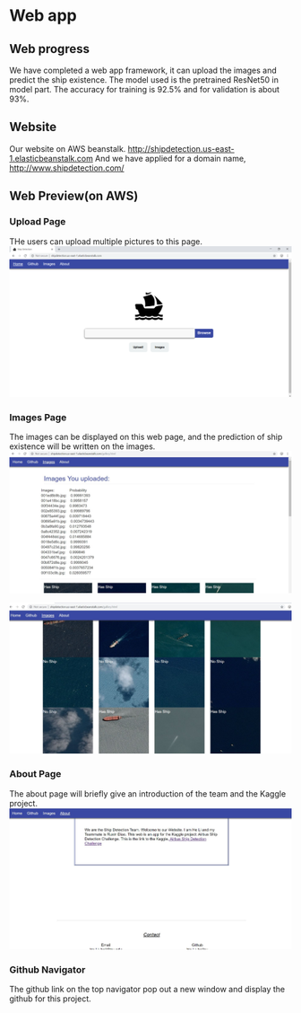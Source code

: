 # Web app

## Web progress
We have completed a web app framework, it can upload the images and predict the ship existence. The model used is the pretrained ResNet50 in model part. The accuracy for training is 92.5% and for validation is about 93%.



## Website 
Our website on AWS beanstalk.
http://shipdetection.us-east-1.elasticbeanstalk.com
And we have applied for a domain name, http://www.shipdetection.com/

## Web Preview(on AWS)
### Upload Page
THe users can upload multiple pictures to this page.
![alt text](https://github.com/helibu/Airbus-ship-detection/blob/master/web%20app/images/1.png?raw=true)

### Images Page
The images can be displayed on this web page, and the prediction of ship existence will be written on the images.
![alt text](https://github.com/helibu/Airbus-ship-detection/blob/master/web%20app/images/2.JPG?raw=true)

![alt text](https://github.com/helibu/Airbus-ship-detection/blob/master/web%20app/images/3.JPG?raw=true)

### About Page
The about page will briefly give an introduction of the team and the Kaggle project.
![alt text](https://github.com/helibu/Airbus-ship-detection/blob/master/web%20app/images/4.JPG?raw=true)

### Github Navigator
The github link on the top navigator pop out a new window and display the github for this project.
